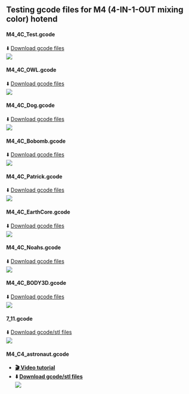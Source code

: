 ## Testing gcode files for M4 (4-IN-1-OUT mixing color) hotend
#### M4_4C_Test.gcode 
:arrow_down: [Download gcode files](M4_4C_test.zip)  
![](M4_4C_test.png)
#### M4_4C_OWL.gcode 
:arrow_down: [Download gcode files](M4_4C_OWL.zip)  
![](M4_4C_OWL.png)
#### M4_4C_Dog.gcode 
:arrow_down: [Download gcode files](M4_4C_Dog.zip)  
![](M4_4C_Dog.png)
#### M4_4C_Bobomb.gcode 
:arrow_down: [Download gcode files](M4_4C_Bobomb.zip)  
![](M4_4C_Bobomb.png)
#### M4_4C_Patrick.gcode 
:arrow_down: [Download gcode files](M4_4C_Patrick.zip)  
![](M4_4C_Patrick.png)
#### M4_4C_EarthCore.gcode 
:arrow_down: [Download gcode files](M4_4C_EarthCore.zip)  
![](M4_4C_EarthCore.png)
#### M4_4C_Noahs.gcode 
:arrow_down: [Download gcode files](M4_4C_Noahs.zip)  
![](M4_4C_Noahs.png)
#### M4_4C_BODY3D.gcode 
:arrow_down: [Download gcode files](M4_4C_BODY3D.zip)  
![](M4_4C_BODY3D.png)
#### 7_11.gcode 
:arrow_down: [Download gcode/stl files](7_11.zip)  
![](7_11.jpg)
#### M4_C4_astronaut.gcode 
- **[:clapper: Video tutorial](https://youtu.be/UF3nUM7WgFQ)**      
- **:arrow_down: [Download gcode/stl files](M4_C4_astronaut.zip)**    
![](M4_C4_astronaut.jpg)

